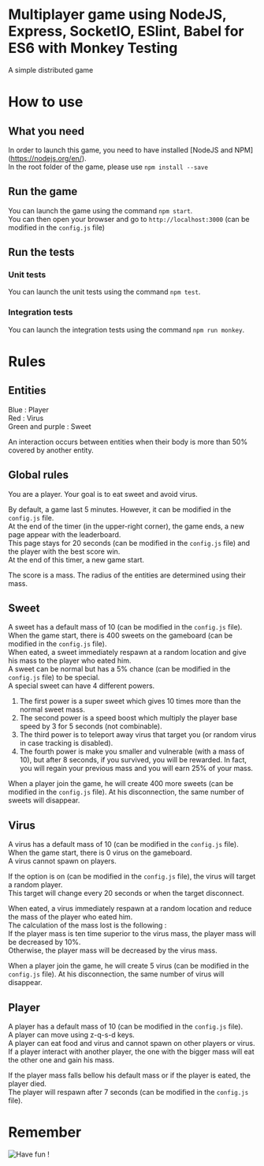 # Multiplayer game using NodeJS, Express, SocketIO, ESlint, Babel for ES6 with Monkey Testing
A simple distributed game

# How to use

## What you need

In order to launch this game, you need to have installed [NodeJS and NPM] (https://nodejs.org/en/).  
In the root folder of the game, please use `npm install --save`  

## Run the game

You can launch the game using the command `npm start`.  
You can then open your browser and go to `http://localhost:3000` (can be modified in the `config.js` file)  

## Run the tests

### Unit tests

You can launch the unit tests using the command `npm test`.  

### Integration tests

You can launch the integration tests using the command `npm run monkey`.  

# Rules

## Entities

Blue : Player  
Red : Virus  
Green and purple : Sweet  

An interaction occurs between entities when their body is more than 50% covered by another entity.  

## Global rules

You are a player. Your goal is to eat sweet and avoid virus.  

By default, a game last 5 minutes. However, it can be modified in the `config.js` file.  
At the end of the timer (in the upper-right corner), the game ends, a new page appear with the leaderboard.  
This page stays for 20 seconds (can be modified in the `config.js` file) and the player with the best score win.  
At the end of this timer, a new game start.  

The score is a mass. The radius of the entities are determined using their mass.  

## Sweet

A sweet has a default mass of 10 (can be modified in the `config.js` file).  
When the game start, there is 400 sweets on the gameboard (can be modified in the `config.js` file).  
When eated, a sweet immediately respawn at a random location and give his mass to the player who eated him.  
A sweet can be normal but has a 5% chance (can be modified in the `config.js` file) to be special.  
A special sweet can have 4 different powers.  

1. The first power is a super sweet which gives 10 times more than the normal sweet mass.  
2. The second power is a speed boost which multiply the player base speed by 3 for 5 seconds (not combinable).  
3. The third power is to teleport away virus that target you (or random virus in case tracking is disabled).  
4. The fourth power is make you smaller and vulnerable (with a mass of 10), but after 8 seconds, if you survived, you will be rewarded. In fact, you will regain your previous mass and you will earn 25% of your mass.  

When a player join the game, he will create 400 more sweets (can be modified in the `config.js` file). At his disconnection, the same number of sweets will disappear.  

## Virus

A virus has a default mass of 10 (can be modified in the `config.js` file).  
When the game start, there is 0 virus on the gameboard.  
A virus cannot spawn on players.  

If the option is on (can be modified in the `config.js` file), the virus will target a random player.  
This target will change every 20 seconds or when the target disconnect.  

When eated, a virus immediately respawn at a random location and reduce the mass of the player who eated him.  
The calculation of the mass lost is the following :   
If the player mass is ten time superior to the virus mass, the player mass will be decreased by 10%.  
Otherwise, the player mass will be decreased by the virus mass.  

When a player join the game, he will create 5 virus (can be modified in the `config.js` file). At his disconnection, the same number of virus will disappear.  

## Player

A player has a default mass of 10 (can be modified in the `config.js` file).  
A player can move using z-q-s-d keys.  
A player can eat food and virus and cannot spawn on other players or virus.  
If a player interact with another player, the one with the bigger mass will eat the other one and gain his mass.  

If the player mass falls bellow his default mass or if the player is eated, the player died.  
The player will respawn after 7 seconds (can be modified in the `config.js` file).  

# Remember 

![Have fun !](https://media.giphy.com/media/xT77XPbvrQgE58pSta/giphy.gif)

